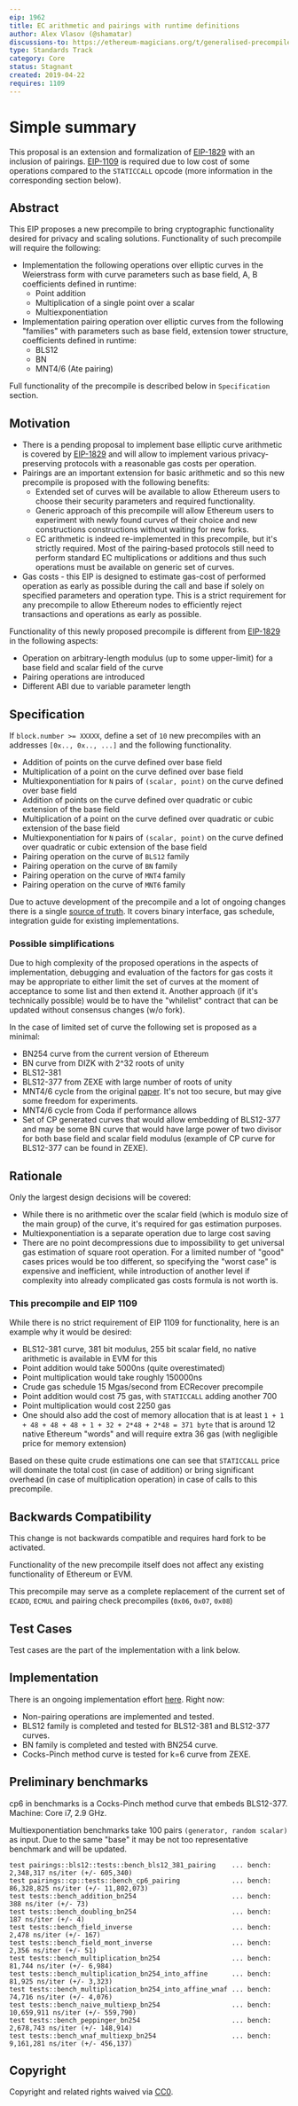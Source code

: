 ```yaml
---
eip: 1962
title: EC arithmetic and pairings with runtime definitions
author: Alex Vlasov (@shamatar)
discussions-to: https://ethereum-magicians.org/t/generalised-precompile-for-elliptic-curve-arithmetics-and-pairings-working-group/3208/2
type: Standards Track
category: Core
status: Stagnant
created: 2019-04-22
requires: 1109
---
```


# Simple summary

This proposal is an extension and formalization of [EIP-1829](./eip-1829.md) with an inclusion of pairings. [EIP-1109](./eip-1109.md) is required due to low cost of some operations compared to the `STATICCALL` opcode (more information in the corresponding section below).

## Abstract

This EIP proposes a new precompile to bring cryptographic functionality desired for privacy and scaling solutions. Functionality of such precompile will require the following:

- Implementation the following operations over elliptic curves in the Weierstrass form with curve parameters such as base field, A, B coefficients defined in runtime:
    - Point addition
    - Multiplication of a single point over a scalar
    - Multiexponentiation
- Implementation pairing operation over elliptic curves from the following "families" with parameters such as base field, extension tower structure, coefficients defined in runtime:
    - BLS12
    - BN
    - MNT4/6 (Ate pairing)

Full functionality of the precompile is described below in `Specification` section.

## Motivation

- There is a pending proposal to implement base elliptic curve arithmetic is covered by [EIP-1829](./eip-1829.md) and will allow to implement various privacy-preserving protocols with a reasonable gas costs per operation.
- Pairings are an important extension for basic arithmetic and so this new precompile is proposed with the following benefits:
    - Extended set of curves will be available to allow Ethereum users to choose their security parameters and required functionality.
    - Generic approach of this precompile will allow Ethereum users to experiment with newly found curves of their choice and new constructions constructions without waiting for new forks.
    - EC arithmetic is indeed re-implemented in this precompile, but it's strictly required. Most of the pairing-based protocols still need to perform standard EC multiplications or additions and thus such operations must be available on generic set of curves.
- Gas costs - this EIP is designed to estimate gas-cost of performed operation as early as possible during the call and base if solely on specified parameters and operation type. This is a strict requirement for any precompile to allow Ethereum nodes to efficiently reject transactions and operations as early as possible.

Functionality of this newly proposed precompile is different from [EIP-1829](./eip-1829.md) in the following aspects:
- Operation on arbitrary-length modulus (up to some upper-limit) for a base field and scalar field of the curve
- Pairing operations are introduced
- Different ABI due to variable parameter length

## Specification

If `block.number >= XXXXX`, define a set of `10` new precompiles with an addresses `[0x.., 0x.., ...]` and the following functionality. 

- Addition of points on the curve defined over base field
- Multiplication of a point on the curve defined over base field
- Multiexponentiation for `N` pairs of `(scalar, point)` on the curve defined over base field
- Addition of points on the curve defined over quadratic or cubic extension of the base field
- Multiplication of a point on the curve defined over quadratic or cubic extension of the base field
- Multiexponentiation for `N` pairs of `(scalar, point)` on the curve defined over quadratic or cubic extension of the base field
- Pairing operation on the curve of `BLS12` family
- Pairing operation on the curve of `BN` family
- Pairing operation on the curve of `MNT4` family
- Pairing operation on the curve of `MNT6` family

Due to actuve development of the precompile and a lot of ongoing changes there is a single [source of truth](https://github.com/matter-labs/eip1962/tree/master/documentation). It covers binary interface, gas schedule, integration guide for existing implementations.

### Possible simplifications

Due to high complexity of the proposed operations in the aspects of implementation, debugging and evaluation of the factors for gas costs it may be appropriate to either limit the set of curves at the moment of acceptance to some list and then extend it. Another approach (if it's technically possible) would be to have the "whilelist" contract that can be updated without consensus changes (w/o fork).

In the case of limited set of curve the following set is proposed as a minimal:
- BN254 curve from the current version of Ethereum
- BN curve from DIZK with 2^32 roots of unity
- BLS12-381 
- BLS12-377 from ZEXE with large number of roots of unity
- MNT4/6 cycle from the original [paper](https://eprint.iacr.org/2014/595.pdf). It's not too secure, but may give some freedom for experiments.
- MNT4/6 cycle from Coda if performance allows
- Set of CP generated curves that would allow embedding of BLS12-377 and may be some BN curve that would have large power of two divisor for both base field and scalar field modulus (example of CP curve for BLS12-377 can be found in ZEXE). 

## Rationale

Only the largest design decisions will be covered:
- While there is no arithmetic over the scalar field (which is modulo size of the main group) of the curve, it's required for gas estimation purposes.
- Multiexponentiation is a separate operation due to large cost saving
- There are no point decompressions due to impossibility to get universal gas estimation of square root operation. For a limited number of "good" cases prices would be too different, so specifying the "worst case" is expensive and inefficient, while introduction of another level if complexity into already complicated gas costs formula is not worth is.

### This precompile and EIP 1109

While there is no strict requirement of EIP 1109 for functionality, here is an example why it would be desired:
- BLS12-381 curve, 381 bit modulus, 255 bit scalar field, no native arithmetic is available in EVM for this
- Point addition would take 5000ns (quite overestimated)
- Point multiplication would take roughly 150000ns
- Crude gas schedule 15 Mgas/second from ECRecover precompile 
- Point addition would cost 75 gas, with `STATICCALL` adding another 700
- Point multiplication would cost 2250 gas
- One should also add the cost of memory allocation that is at least `1 + 1 + 48 + 48 + 48 + 1 + 32 + 2*48 + 2*48 = 371 byte` that is around 12 native Ethereum "words" and will require extra 36 gas (with negligible price for memory extension)

Based on these quite crude estimations one can see that `STATICCALL` price will dominate the total cost (in case of addition) or bring significant overhead (in case of multiplication operation) in case of calls to this precompile.


## Backwards Compatibility

This change is not backwards compatible and requires hard fork to be activated.

Functionality of the new precompile itself does not affect any existing functionality of Ethereum or EVM. 

This precompile may serve as a complete replacement of the current set of `ECADD`, `ECMUL` and pairing check precompiles (`0x06`, `0x07`, `0x08`)

## Test Cases
Test cases are the part of the implementation with a link below.

## Implementation
There is an ongoing implementation effort [here](https://github.com/matter-labs/eip1829). Right now:
- Non-pairing operations are implemented and tested.
- BLS12 family is completed and tested for BLS12-381 and BLS12-377 curves. 
- BN family is completed and tested with BN254 curve.
- Cocks-Pinch method curve is tested for k=6 curve from ZEXE.

## Preliminary benchmarks

cp6 in benchmarks is a Cocks-Pinch method curve that embeds BLS12-377. Machine: Core i7, 2.9 GHz.

Multiexponentiation benchmarks take 100 pairs `(generator, random scalar)` as input. Due to the same "base" it may be not too representative benchmark and will be updated.

```
test pairings::bls12::tests::bench_bls12_381_pairing    ... bench:   2,348,317 ns/iter (+/- 605,340)
test pairings::cp::tests::bench_cp6_pairing             ... bench:  86,328,825 ns/iter (+/- 11,802,073)
test tests::bench_addition_bn254                        ... bench:         388 ns/iter (+/- 73)
test tests::bench_doubling_bn254                        ... bench:         187 ns/iter (+/- 4)
test tests::bench_field_inverse                         ... bench:       2,478 ns/iter (+/- 167)
test tests::bench_field_mont_inverse                    ... bench:       2,356 ns/iter (+/- 51)
test tests::bench_multiplication_bn254                  ... bench:      81,744 ns/iter (+/- 6,984)
test tests::bench_multiplication_bn254_into_affine      ... bench:      81,925 ns/iter (+/- 3,323)
test tests::bench_multiplication_bn254_into_affine_wnaf ... bench:      74,716 ns/iter (+/- 4,076)
test tests::bench_naive_multiexp_bn254                  ... bench:  10,659,911 ns/iter (+/- 559,790)
test tests::bench_peppinger_bn254                       ... bench:   2,678,743 ns/iter (+/- 148,914)
test tests::bench_wnaf_multiexp_bn254                   ... bench:   9,161,281 ns/iter (+/- 456,137)
```

## Copyright
Copyright and related rights waived via [CC0](../CC0).